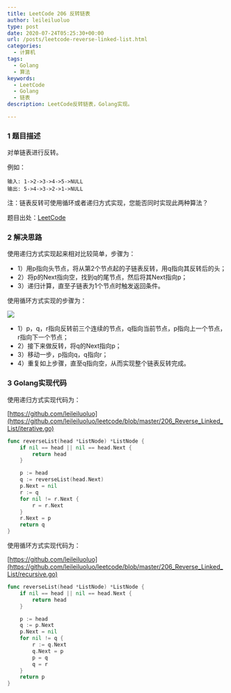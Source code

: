 ```yaml
---
title: LeetCode 206 反转链表
author: leileiluoluo
type: post
date: 2020-07-24T05:25:30+00:00
url: /posts/leetcode-reverse-linked-list.html
categories:
  - 计算机
tags:
  - Golang
  - 算法
keywords:
  - LeetCode
  - Golang
  - 链表
description: LeetCode反转链表，Golang实现。

---
```

### 1 题目描述
  
对单链表进行反转。

例如：
  
```
输入: 1->2->3->4->5->NULL
输出: 5->4->3->2->1->NULL
```

注：链表反转可使用循环或者递归方式实现，您能否同时实现此两种算法？

题目出处：[LeetCode](https://leetcode.com/problems/reverse-linked-list/)

### 2 解决思路

使用递归方式实现起来相对比较简单，步骤为：
+ 1）用p指向头节点，将从第2个节点起的子链表反转，用q指向其反转后的头；
+ 2）将p的Next指向空，找到q的尾节点，然后将其Next指向p；
+ 3）递归计算，直至子链表为1个节点时触发返回条件。


使用循环方式实现的步骤为：

![](https://leileiluoluo.github.io/static/images/uploads/2020/07/leetcode-reverse-linked-list.png#center)

+ 1）p，q，r指向反转前三个连续的节点，q指向当前节点，p指向上一个节点，r指向下一个节点；
+ 2）接下来做反转，将q的Next指向p；
+ 3）移动一步，p指向q，q指向r；
+ 4）重复如上步骤，直至q指向空，从而实现整个链表反转完成。

### 3 Golang实现代码

使用递归方式实现代码为：

[https://github.com/leileiluoluo](https://github.com/leileiluoluo/leetcode/blob/master/206_Reverse_Linked_List/iterative.go)

```go
func reverseList(head *ListNode) *ListNode {
	if nil == head || nil == head.Next {
		return head
	}

	p := head
	q := reverseList(head.Next)
	p.Next = nil
	r := q
	for nil != r.Next {
		r = r.Next
	}
	r.Next = p
	return q
}
```
  
使用循环方式实现代码为：

[https://github.com/leileiluoluo](https://github.com/leileiluoluo/leetcode/blob/master/206_Reverse_Linked_List/recursive.go)

```go
func reverseList(head *ListNode) *ListNode {
	if nil == head || nil == head.Next {
		return head
	}

	p := head
	q := p.Next
	p.Next = nil
	for nil != q {
		r := q.Next
		q.Next = p
		p = q
		q = r
	}
	return p
}
```
